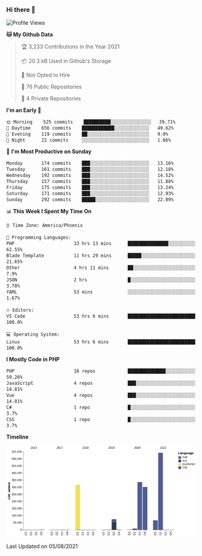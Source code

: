 ### Hi there 👋

<!--START_SECTION:waka-->
![Profile Views](http://img.shields.io/badge/Profile%20Views-0-blue)

**🐱 My Github Data** 

> 🏆 3,233 Contributions in the Year 2021
 > 
> 📦 20.3 kB Used in Github's Storage 
 > 
> 🚫 Not Opted to Hire
 > 
> 📜 76 Public Repositories 
 > 
> 🔑 4 Private Repositories  
 > 
**I'm an Early 🐤** 

```text
🌞 Morning    525 commits    ██████████░░░░░░░░░░░░░░░   39.71% 
🌆 Daytime    656 commits    ████████████░░░░░░░░░░░░░   49.62% 
🌃 Evening    119 commits    ██░░░░░░░░░░░░░░░░░░░░░░░   9.0% 
🌙 Night      22 commits     ░░░░░░░░░░░░░░░░░░░░░░░░░   1.66%

```
📅 **I'm Most Productive on Sunday** 

```text
Monday       174 commits    ███░░░░░░░░░░░░░░░░░░░░░░   13.16% 
Tuesday      161 commits    ███░░░░░░░░░░░░░░░░░░░░░░   12.18% 
Wednesday    192 commits    ███░░░░░░░░░░░░░░░░░░░░░░   14.52% 
Thursday     157 commits    ███░░░░░░░░░░░░░░░░░░░░░░   11.88% 
Friday       175 commits    ███░░░░░░░░░░░░░░░░░░░░░░   13.24% 
Saturday     171 commits    ███░░░░░░░░░░░░░░░░░░░░░░   12.93% 
Sunday       292 commits    █████░░░░░░░░░░░░░░░░░░░░   22.09%

```


📊 **This Week I Spent My Time On** 

```text
⌚︎ Time Zone: America/Phoenix

💬 Programming Languages: 
PHP                      33 hrs 13 mins      ███████████████░░░░░░░░░░   62.55% 
Blade Template           11 hrs 29 mins      █████░░░░░░░░░░░░░░░░░░░░   21.65% 
Other                    4 hrs 11 mins       ██░░░░░░░░░░░░░░░░░░░░░░░   7.9% 
JSON                     2 hrs               █░░░░░░░░░░░░░░░░░░░░░░░░   3.78% 
YAML                     53 mins             ░░░░░░░░░░░░░░░░░░░░░░░░░   1.67%

🔥 Editors: 
VS Code                  53 hrs 6 mins       █████████████████████████   100.0%

💻 Operating System: 
Linux                    53 hrs 6 mins       █████████████████████████   100.0%

```

**I Mostly Code in PHP** 

```text
PHP                      16 repos            ██████████████░░░░░░░░░░░   59.26% 
JavaScript               4 repos             ███░░░░░░░░░░░░░░░░░░░░░░   14.81% 
Vue                      4 repos             ███░░░░░░░░░░░░░░░░░░░░░░   14.81% 
C#                       1 repo              █░░░░░░░░░░░░░░░░░░░░░░░░   3.7% 
CSS                      1 repo              █░░░░░░░░░░░░░░░░░░░░░░░░   3.7%

```


**Timeline**

![Chart not found](https://raw.githubusercontent.com/mikebronner/mikebronner/master/charts/bar_graph.png) 


 Last Updated on 05/08/2021
<!--END_SECTION:waka-->

<!--
**mikebronner/mikebronner** is a ✨ _special_ ✨ repository because its `README.md` (this file) appears on your GitHub profile.

Here are some ideas to get you started:

- 🔭 I’m currently working on ...
- 🌱 I’m currently learning ...
- 👯 I’m looking to collaborate on ...
- 🤔 I’m looking for help with ...
- 💬 Ask me about ...
- 📫 How to reach me: ...
- 😄 Pronouns: ...
- ⚡ Fun fact: ...
-->
